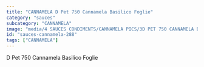 ```yaml
---
title: "CANNAMELA D Pet 750 Cannamela Basilico Foglie"
category: "sauces"
subcategory: "CANNAMELA"
image: "media/4 SAUCES CONDIMENTS/CANNAMELA PICS/3D PET 750 CANNAMELA BASILICO FOGLIE.jpg"
id: "sauces-cannamela-288"
tags: ["CANNAMELA"]
---
```


D Pet 750 Cannamela Basilico Foglie

